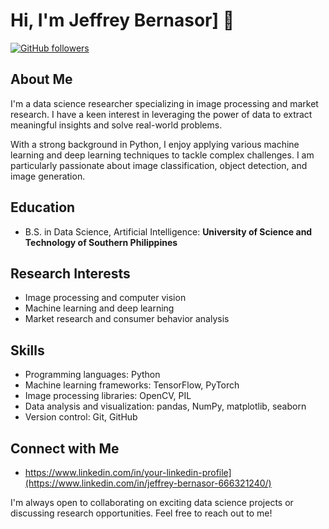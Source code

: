 # Hi, I'm Jeffrey Bernasor] 👋

[![GitHub followers](https://img.shields.io/github/followers/bernasor.svg?style=social)](https://github.com/bernasor)

## About Me

I'm a data science researcher specializing in image processing and market research. I have a keen interest in leveraging the power of data to extract meaningful insights and solve real-world problems.

With a strong background in Python, I enjoy applying various machine learning and deep learning techniques to tackle complex challenges. I am particularly passionate about image classification, object detection, and image generation.

## Education

- B.S. in Data Science, Artificial Intelligence: **University of Science and Technology of Southern Philippines**

## Research Interests

- Image processing and computer vision
- Machine learning and deep learning
- Market research and consumer behavior analysis

## Skills

- Programming languages: Python
- Machine learning frameworks: TensorFlow, PyTorch
- Image processing libraries: OpenCV, PIL
- Data analysis and visualization: pandas, NumPy, matplotlib, seaborn
- Version control: Git, GitHub

## Connect with Me
- https://www.linkedin.com/in/your-linkedin-profile](https://www.linkedin.com/in/jeffrey-bernasor-666321240/)

I'm always open to collaborating on exciting data science projects or discussing research opportunities. Feel free to reach out to me!

